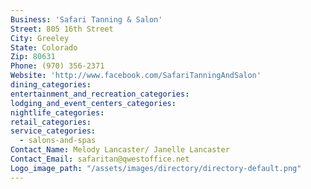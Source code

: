 ```yaml
---
Business: 'Safari Tanning & Salon'
Street: 805 16th Street
City: Greeley
State: Colorado
Zip: 80631
Phone: (970) 356-2371
Website: 'http://www.facebook.com/SafariTanningAndSalon'
dining_categories:
entertainment_and_recreation_categories:
lodging_and_event_centers_categories:
nightlife_categories:
retail_categories:
service_categories:
  - salons-and-spas
Contact_Name: Melody Lancaster/ Janelle Lancaster
Contact_Email: safaritan@qwestoffice.net
Logo_image_path: "/assets/images/directory/directory-default.png"
---
```



